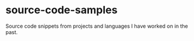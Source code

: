 # source-code-samples
Source code snippets from projects and languages I have worked on in the past.
